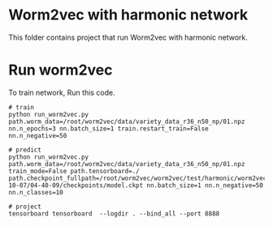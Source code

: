 # Worm2vec with harmonic network
This folder contains project that run Worm2vec with harmonic network.

# Run worm2vec
To train network, Run this code.
```
# train
python run_worm2vec.py path.worm_data=/root/worm2vec/data/variety_data_r36_n50_np/01.npz nn.n_epochs=3 nn.batch_size=1 train.restart_train=False nn.n_negative=50

# predict
python run_worm2vec.py path.worm_data=/root/worm2vec/data/variety_data_r36_n50_np/01.npz train_mode=False path.tensorboard=./ path.checkpoint_fullpath=/root/worm2vec/worm2vec/test/harmonic/worm2vec/outputs/2020-10-07/04-40-09/checkpoints/model.ckpt nn.batch_size=1 nn.n_negative=50 nn.n_classes=10

# project
tensorboard tensorboard  --logdir . --bind_all --port 8888

```